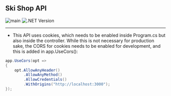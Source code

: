 ## Ski Shop API

![main](https://github.com/Antonio-Kim/SkiShopApi/actions/workflows/backend.yml/badge.svg)
![.NET Version](https://img.shields.io/badge/.NET-8.0.x-blue)

---

- This API uses cookies, which needs to be enabled inside Program.cs but also inside the controller. While this is not necessary for production sake, the CORS for cookies needs to be enabled for development, and this is added in app.UseCors():

```csharp
app.UseCors(opt =>
{
    opt.AllowAnyHeader()
		.AllowAnyMethod()
		.AllowCredentials()
		.WithOrigins("http://localhost:3000");
});
```
